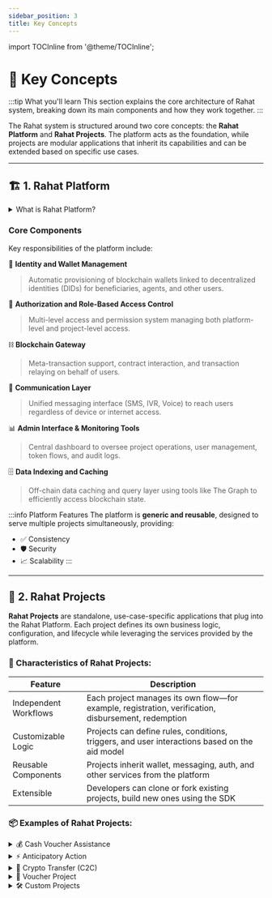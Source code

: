 ```yaml
---
sidebar_position: 3
title: Key Concepts
---
```


import TOCInline from '@theme/TOCInline';

# 🎯 Key Concepts

<TOCInline toc={toc} />

:::tip What you'll learn
This section explains the core architecture of Rahat system, breaking down its main components and how they work together.
:::

The Rahat system is structured around two core concepts: the **Rahat Platform** and **Rahat Projects**. The platform acts as the foundation, while projects are modular applications that inherit its capabilities and can be extended based on specific use cases.

---

## 🏗️ 1. Rahat Platform

<details>
<summary>What is Rahat Platform?</summary>

The **Rahat Platform** is the foundational layer that powers the entire Rahat ecosystem. It provides shared infrastructure, services, and tools required to build, run, and manage aid and financial inclusion projects on the blockchain.

</details>

### Core Components

Key responsibilities of the platform include:

<div class="grid grid-cols-2 gap-4">

📱 **Identity and Wallet Management**
> Automatic provisioning of blockchain wallets linked to decentralized identities (DIDs) for beneficiaries, agents, and other users.

🔐 **Authorization and Role-Based Access Control**
> Multi-level access and permission system managing both platform-level and project-level access.

⛓️ **Blockchain Gateway**
> Meta-transaction support, contract interaction, and transaction relaying on behalf of users.

💬 **Communication Layer**
> Unified messaging interface (SMS, IVR, Voice) to reach users regardless of device or internet access.

📊 **Admin Interface & Monitoring Tools**
> Central dashboard to oversee project operations, user management, token flows, and audit logs.

🗄️ **Data Indexing and Caching**
> Off-chain data caching and query layer using tools like The Graph to efficiently access blockchain state.

</div>

:::info Platform Features
The platform is **generic and reusable**, designed to serve multiple projects simultaneously, providing:
- ✅ Consistency
- 🛡️ Security
- 📈 Scalability
:::

---

## 🚀 2. Rahat Projects

**Rahat Projects** are standalone, use-case-specific applications that plug into the Rahat Platform. Each project defines its own business logic, configuration, and lifecycle while leveraging the services provided by the platform.

### 🔧 Characteristics of Rahat Projects:

| Feature | Description |
|---------|-------------|
| Independent Workflows | Each project manages its own flow—for example, registration, verification, disbursement, redemption |
| Customizable Logic | Projects can define rules, conditions, triggers, and user interactions based on the aid model |
| Reusable Components | Projects inherit wallet, messaging, auth, and other services from the platform |
| Extensible | Developers can clone or fork existing projects, build new ones using the SDK |

### 📦 Examples of Rahat Projects:

<details>
<summary>💰 Cash Voucher Assistance</summary>

Distribute tokenized funds to beneficiaries, redeemable at registered merchants.
</details>

<details>
<summary>⚡ Anticipatory Action</summary>

Automatically triggers fund distribution based on weather alerts or early warning signals.
</details>

<details>
<summary>💸 Crypto Transfer (C2C)</summary>

Enables direct cryptocurrency transfers to vulnerable communities, allowing secure and transparent fund movement from donor communities to recipient communities without intermediaries. Perfect for peer-to-peer humanitarian aid.
</details>

<details>
<summary>🎫 Voucher Project</summary>

Time- or use-restricted tokens for goods and services, settled with merchants post-redemption.
</details>

<details>
<summary>🛠️ Custom Projects</summary>

Designed by external developers or organizations for niche needs, using the platform's API and plugin interface.
</details>


